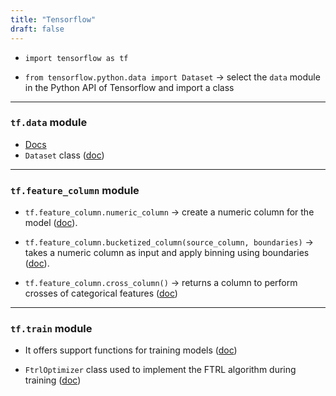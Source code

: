 ```yaml
---
title: "Tensorflow"
draft: false
---
```


-   `import tensorflow as tf`

-   `from tensorflow.python.data import Dataset` → select the `data` module in the Python API of Tensorflow and import a class

* * *

### `tf.data` module

-   [Docs](https://www.tensorflow.org/api_docs/python/tf/data)
-   `Dataset` class ([doc](https://www.tensorflow.org/api_docs/python/tf/data/Dataset))

* * *

### `tf.feature_column` module

-   `tf.feature_column.numeric_column` → create a numeric column for the model ([doc](https://www.tensorflow.org/api_docs/python/tf/feature_column/numeric_column)).

-   `tf.feature_column.bucketized_column(source_column, boundaries)` → takes a numeric column as input and apply binning using boundaries ([doc](https://www.tensorflow.org/api_docs/python/tf/feature_column/bucketized_column)).

-   `tf.feature_column.cross_column()` → returns a column to perform crosses of categorical features ([doc](https://www.tensorflow.org/api_docs/python/tf/feature_column/crossed_column))

* * *

### `tf.train` module

-   It offers support functions for training models ([doc](https://www.tensorflow.org/api_docs/python/tf/train))

-   `FtrlOptimizer` class used to implement the FTRL algorithm during training ([doc](https://www.tensorflow.org/api_docs/python/tf/train/FtrlOptimizer))
